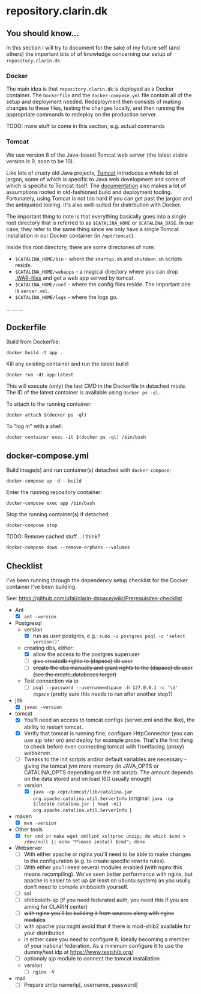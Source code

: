 repository.clarin.dk
====================

You should know...
------------------
In this section I will try to document for the sake of my future self (and others) the important bits of of knowledge concerning our setup of `repository.clarin.dk`.

### Docker
The main idea is that `repository.clarin.dk` is deployed as a Docker container. The `Dockerfile` and the `docker-compose.yml` file contain all of the setup and deployment needed. Redeployment then consists of making changes to these files, testing the changes locally, and then running the appropriate commands to redeploy on the production server.

TODO: more stuff to come in this section, e.g. actual commands

### Tomcat
We use version 8 of the Java-based Tomcat web server (the latest stable version is 9, soon to be 10).

Like lots of crusty old Java projects, [Tomcat](https://en.wikipedia.org/wiki/Apache_Tomcat) introduces a whole lot of jargon, some of which is specific to Java web development and some of which is specific to Tomcat itself. The [documentation](http://tomcat.apache.org/tomcat-8.0-doc/) also makes a lot of assumptions rooted in old-fashioned build and deployment tooling. Fortunately, using Tomcat is not too hard if you can get past the jargon and the antiquated tooling. It's also well-suited for distribution with Docker.

The important thing to note is that everything basically goes into a single root directory that is referred to as `$CATALINA_HOME` or `$CATALINA_BASE`. In our case, they refer to the same thing since we only have a single Tomcat installation in our Docker container (in `/opt/tomcat`).

Inside this root directory, there are some directories of note:

* `$CATALINA_HOME/bin` - where the `startup.sh` and `shutdown.sh` scripts reside.
* `$CATALINA_HOME/webapps` - a magical directory where you can drop [.WAR-files](https://en.wikipedia.org/wiki/WAR_(file_format)) and get a web app served by tomcat.
* `$CATALINA_HOME/conf` - where the config files reside. The important one is `server.xml`.
* `$CATALINA_HOME/logs` - where the logs go.


...
...
...


Dockerfile
----------

Build from Dockerfile:

```
docker build -t app .
```

Kill any existing container and run the latest build:

```
docker run -dt app:latest
```

This will execute (only) the last CMD in the Dockerfile in detached mode. The ID of the latest container is available using `docker ps -ql`.

To attach to the running container:

```
docker attach $(docker ps -ql)
```

To "log in" with a shell:

```
docker container exec -it $(docker ps -ql) /bin/bash
```


docker-compose.yml
-----------------
Build image(s) and run container(s) detached with `docker-compose`:

```
docker-compose up -d --build
```

Enter the running repository container:

```
docker-compose exec app /bin/bash
```

Stop the running container(s) if detached

```
docker-compose stop
```

TODO: Remove cached stuff... I think?

```
docker-compose down --remove-orphans --volumes
```

Checklist
---------
I've been running through the dependency setup checklist for the Docker container I've been building.

See: https://github.com/ufal/clarin-dspace/wiki/Prerequisites-checklist

- Ant
  - [x] `ant -version`
- Postgresql
  - version
    - [x] run as user postgres, e.g.: `sudo -u postgres psql -c 'select version()'`
  - creating dbs, either:
    - [x] allow the access to the postgres superuser
    - [ ] ~~give createdb rights to (dspace) db user~~
    - [ ] ~~create the dbs manually and grant rights to the (dspace) db user (see the create_databases target)~~
  - Test connection via ip
    - [ ] `psql --password --username=dspace -h 127.0.0.1 -c '\d' dspace` (pretty sure this needs to run after another step?)
- jdk
  - [x] `javac -version`
- tomcat
  - [x] You'll need an access to tomcat configs (server.xml and the like), the ability to restart tomcat.
  - [x] Verify that tomcat is running fine, configure HttpConnector (you can use ajp later on) and deploy for example probe. That's the first thing to check before even connecting tomcat with frontfacing (proxy) webserver.
  - [ ] Tweaks to the init scripts and/or default variables are necessary - giving the tomcat jvm more memory (in JAVA_OPTS or CATALINA_OPTS depending on the init script). The amount depends on the data stored and on load (6G usually enough)
  - version
    - [x] `java -cp /opt/tomcat/lib/catalina.jar org.apache.catalina.util.ServerInfo` (original: `java -cp $(locate catalina.jar | head -n1) org.apache.catalina.util.ServerInfo
`)
- maven
  - [x] `mvn -version`
- Other tools
  - [x] `for cmd in make wget xmllint xsltproc unzip; do which $cmd > /dev/null || echo "Please install $cmd"; done`
- Webserver
  - [ ] With either apache or nginx you'll need to be able to make changes to the configuration (e.g. to create specific rewrite rules).
  - [ ] With either you'll need several modules enabled (with nginx this means recompiling). We've seen better performance with nginx, but apache is easier to set up (at least on ubuntu system) as you usully don't need to compile shibboleth yourself.
  - [ ] ssl
  - [ ] shibboleth-sp (if you need federated auth, you need this if you are aming for CLARIN center)
  - [ ] ~~with nginx you'll be building it from sources along with nginx modules~~
  - [ ] with apache you might avoid that if there is mod-shib2 available for your distribution
  - in either case you need to configure it. Ideally becoming a member of your national federation. As a minimum configure it to use the dummy/test idp at https://www.testshib.org/
  - [ ] optionaly ajp module to connect the tomcat installation
  - version
    - [ ] `nginx -V`
- mail
  - [ ] Prepare smtp name/ip[, username, password]
